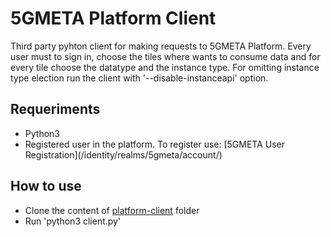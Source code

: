 # 5GMETA Platform Client
Third party pyhton client for making requests to 5GMETA Platform.
Every user must to sign in, choose the tiles where wants to consume data and for every tile choose the datatype and the instance type.
For omitting instance type election run the client with '--disable-instanceapi' option.

## Requeriments
- Python3
- Registered user in the platform. To register use: [5GMETA User Registration](<your-ip>/identity/realms/5gmeta/account/)

## How to use
- Clone the content of [platform-client](https://github.com/5gmeta/stream-data-gateway/tree/main/utils/platform-client) folder
- Run 'python3 client.py'
